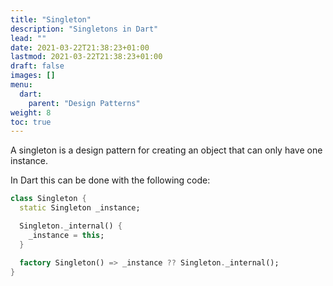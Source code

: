 ```yaml
---
title: "Singleton"
description: "Singletons in Dart"
lead: ""
date: 2021-03-22T21:38:23+01:00
lastmod: 2021-03-22T21:38:23+01:00
draft: false
images: []
menu: 
  dart:
    parent: "Design Patterns"
weight: 8
toc: true
---
```


A singleton is a design pattern for creating an object that can only have one instance.

In Dart this can be done with the following code:

```dart
class Singleton {
  static Singleton _instance;

  Singleton._internal() {
    _instance = this;
  }

  factory Singleton() => _instance ?? Singleton._internal();
}
```
